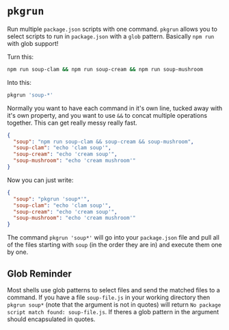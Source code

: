# `pkgrun`

Run multiple `package.json` scripts with one command. `pkgrun` allows you to select scripts to run in `package.json` with a `glob` pattern. Basically `npm run` with glob support!

Turn this:

```bash
npm run soup-clam && npm run soup-cream && npm run soup-mushroom
```

Into this:

```bash
pkgrun 'soup-*'
```

Normally you want to have each command in it's own line, tucked away with it's own property, and you want to use `&&` to concat multiple operations together. This can get really messy really fast.

```json
{
  "soup": "npm run soup-clam && soup-cream && soup-mushroom",
  "soup-clam": "echo 'clam soup'",
  "soup-cream": "echo 'cream soup'",
  "soup-mushroom": "echo 'cream mushroom'"
}
```

Now you can just write:

```json
{
  "soup": "pkgrun 'soup*'",
  "soup-clam": "echo 'clam soup'",
  "soup-cream": "echo 'cream soup'",
  "soup-mushroom": "echo 'cream mushroom'"
}
```

The command `pkgrun 'soup*'` will go into your `package.json` file and pull all of the files starting with `soup` (in the order they are in) and execute them one by one.

## Glob Reminder

Most shells use glob patterns to select files and send the matched files to a command. If you have a file `soup-file.js` in your working directory then `pkgrun soup*` (note that the argument is not in quotes) will return `No package script match found: soup-file.js`. If theres a glob pattern in the argument should encapsulated in quotes.
